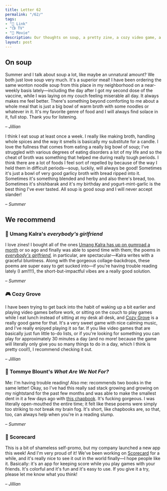 ```yaml
---
title: Letter 62
permalink: "/62/"
tags:
- "🔗 Link"
- "📺 TV"
- "🎥 Movie"
description: Our thoughts on soup, a pretty zine, a cozy video game, a brain-fog piercing chapbook, and an app for playing games with your friends.
layout: post
---
```


## On soup

Summer and I talk about soup a lot, like maybe an unnatural amount? We both just love soup very much. It's a superior meal! I have been ordering the same wonton noodle soup from this place in my neighborhood on a near-weekly basis lately—including the day after I got my second dose of the vaccine, while I was laying on my couch feeling miserable all day. It always makes me feel better. There's something beyond comforting to me about a whole meal that is just a big bowl of warm broth with some noodles or whatever in it. It's my favorite genre of food and I will always find solace in it, full stop. Thank you for listening.

– *Jillian*

I think I eat soup at least once a week. I really like making broth, handling whole spices and the way it smells is basically my substitute for a candle. I love the fullness that comes from eating a really big bowl of soup; I've struggled with various degrees of eating disorders a lot of my life and so the cheat of broth was something that helped me during really tough periods. I think there are a lot of foods I feel sort of repelled by because of the way I held them in difficult periods—soup, luckily, will always be good! Sometimes it's just a bowl of very good garlicy broth with bread ripped into it. Sometimes it's something blended and herby and also there's bread, too. Sometimes it's shishbarak and it's my birthday and yogurt-mint-garlic is the best thing I've ever tasted. All soup is good soup and I will never accept slander! 

– *Summer*

## We recommend

### 📖 Umang Kalra's *everybody's girlfriend*

I love zines! I bought all of the ones [Umang Kalra has up on gumroad a month](https://gumroad.com/umangkalra) or so ago and finally was able to spend time with them; the poems in *[everybody's girlfriend](https://gumroad.com/umangkalra#hSTx),* in particular, are spectacular—Kalra writes with a graceful bluntness. Along with the gorgeous collage-backdrops, these poems are super easy to get sucked into—if you're having trouble reading lately (I am!!!!), the short-but-impactful vibes are a really good solution. 

– *Summer*

### 🎮 Cozy Grove

I have been trying to get back into the habit of waking up a bit earlier and playing video games before work, or sitting on the couch to play games while I eat lunch instead of sitting at my desk all desk, and [Cozy Grove](https://cozygrovegame.com) is a really good game for that. It's a very sweet game with nice calming music, and I've really enjoyed playing it so far. If you like video games that are basically just fun little to-do lists, or if you're looking for something you can play for approximately 30 minutes a day (and no more! because the game will literally only give you so many things to do in a day, which I think is pretty cool!), I recommend checking it out.

– *Jillian*

### 📖 Tommye Blount's *What Are We Not For?*

Me: I'm having trouble reading! Also me: recommends two books in the same letter! Okay, so I've had this really sad stack growing and growing on my nightstand for the past few months and was able to make the smallest dent in it a few days ago with [this chapbook](https://bullcitypress.com/product/what-are-we-not-for/). It's fucking gorgeous. I was literally open-mouthed the entire time; it felt like these poems were simply too striking to *not* break my brain fog. It's short, like chapbooks are, so that, too, can always help when you're in a reading slump. 

– *Summer*

### 📱 Scorecard

This is a bit of shameless self-promo, but my company launched a new app this week! And I'm very proud of it! We've been working on [Scorecard](https://www.getscorecard.app) for a while, and it's really nice to see it out in the world finally—I hope people like it. Basically: it's an app for keeping score while you play games with your friends. It's colorful and it's fun and it's easy to use. If you give it a try, please let me know what you think!

– *Jillian*